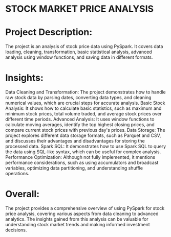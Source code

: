 # STOCK MARKET PRICE ANALYSIS
# Project Description:

The project is an analysis of stock price data using PySpark. It covers data loading, cleaning, transformation, basic statistical analysis, advanced analysis using window functions, and saving data in different formats.

# Insights:

Data Cleaning and Transformation: The project demonstrates how to handle raw stock data by parsing dates, converting data types, and cleaning numerical values, which are crucial steps for accurate analysis.
Basic Stock Analysis: It shows how to calculate basic statistics, such as maximum and minimum stock prices, total volume traded, and average stock prices over different time periods.
Advanced Analysis: It uses window functions to calculate moving averages, identify the top highest closing prices, and compare current stock prices with previous day's prices.
Data Storage: The project explores different data storage formats, such as Parquet and CSV, and discusses their advantages and disadvantages for storing the processed data.
Spark SQL: It demonstrates how to use Spark SQL to query the data using SQL-like syntax, which can be useful for complex analysis.
Performance Optimization: Although not fully implemented, it mentions performance considerations, such as using accumulators and broadcast variables, optimizing data partitioning, and understanding shuffle operations.
# Overall:

The project provides a comprehensive overview of using PySpark for stock price analysis, covering various aspects from data cleaning to advanced analytics. The insights gained from this analysis can be valuable for understanding stock market trends and making informed investment decisions.
